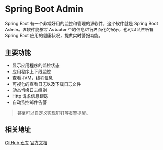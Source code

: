 # Spring Boot Admin
Spring Boot 有一个非常好用的监控和管理的源软件，这个软件就是 Spring Boot Admin。该软件能够将 Actuator 中的信息进行界面化的展示，也可以监控所有 Spring Boot 应用的健康状况，提供实时警报功能。

## 主要功能
- 显示应用程序的监控状态
- 应用程序上下线监控
- 查看 JVM，线程信息
- 可视化的查看日志以及下载日志文件
- 动态切换日志级别
- Http 请求信息跟踪
- 自动监控邮件告警
> 甚至可以自定义实现钉钉等报警提醒。

## 相关地址
[GitHub 仓库](https://github.com/codecentric/spring-boot-admin)
[官方文档](https://codecentric.github.io/spring-boot-admin/2.1.6/)
